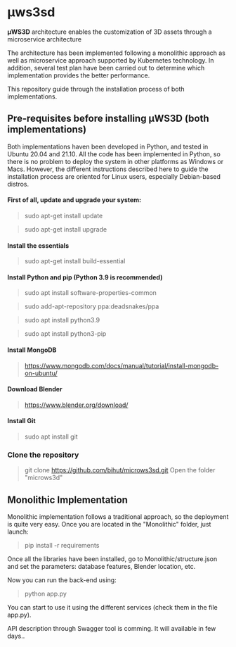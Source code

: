 # μws3sd
**μWS3D** architecture enables the customization of 3D assets through a microservice architecture

The architecture has been implemented following a monolithic approach as well as microservice approach supported by 
Kubernetes technology. In addition, several test plan have been carried out to determine which 
implementation provides the better performance.

This repository guide through the installation process of both implementations.

## Pre-requisites before installing **μWS3D** (both implementations)

Both implementations haven been developed in Python, and tested in Ubuntu 20.04 and 21.10. All the code
has been implemented in Python, so there is no problem to deploy the system in other platforms as 
Windows or Macs. However, the different instructions described here to guide the installation process
are oriented for Linux users, especially Debian-based distros.

#### First of all, update and upgrade your system:
> sudo apt-get install update

> sudo apt-get install upgrade

#### Install the essentials
> sudo apt-get install build-essential
 
#### Install Python and pip (Python 3.9 is recommended)
>sudo apt install software-properties-common

> sudo add-apt-repository ppa:deadsnakes/ppa

> sudo apt install python3.9

> sudo apt install python3-pip 

#### Install MongoDB
> https://www.mongodb.com/docs/manual/tutorial/install-mongodb-on-ubuntu/

#### Download Blender
> https://www.blender.org/download/

#### Install Git
> sudo apt install git

### Clone the repository
> git clone https://github.com/bihut/microws3sd.git
> Open the folder "microws3d"

## Monolithic Implementation

Monolithic implementation follows a traditional approach, so the deployment is quite very easy. Once you are located
in the "Monolithic" folder, just launch:

> pip install -r requirements

Once all the libraries have been installed, go to Monolithic/structure.json and set the parameters: database features, 
Blender location, etc.

Now you can run the back-end using:

> python app.py

You can start to use it using the different services (check them in the file app.py).

API description through Swagger tool is comming. It will available in few days..


